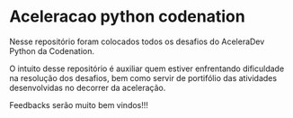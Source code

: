 # Aceleracao python codenation

Nesse repositório foram colocados todos os desafios do AceleraDev Python da Codenation.

O intuito desse repositório é auxiliar quem estiver enfrentando dificuldade na resolução dos desafios, bem como 
servir de portifólio das atividades desenvolvidas no decorrer da aceleração.

Feedbacks serão muito bem vindos!!!